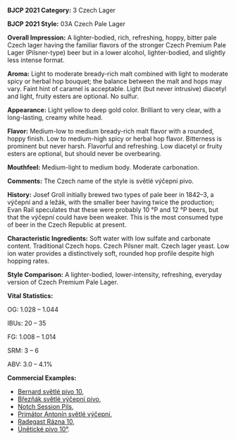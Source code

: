 <b>BJCP 2021 Category:</b> 3 Czech Lager

<b>BJCP 2021 Style:</b> 03A Czech Pale Lager

<b>Overall Impression:</b> A lighter-bodied, rich, refreshing,
hoppy, bitter pale Czech lager having the familiar flavors of the
stronger Czech Premium Pale Lager (Pilsner-type) beer but in a
lower alcohol, lighter-bodied, and slightly less intense format.

<b>Aroma:</b> Light to moderate bready-rich malt combined with
light to moderate spicy or herbal hop bouquet; the balance
between the malt and hops may vary. Faint hint of caramel is
acceptable. Light (but never intrusive) diacetyl and light, fruity
esters are optional. No sulfur.

<b>Appearance:</b> Light yellow to deep gold color. Brilliant to very
clear, with a long-lasting, creamy white head.

<b>Flavor:</b> Medium-low to medium bready-rich malt flavor with
a rounded, hoppy finish. Low to medium-high spicy or herbal
hop flavor. Bitterness is prominent but never harsh. Flavorful
and refreshing. Low diacetyl or fruity esters are optional, but
should never be overbearing.

<b>Mouthfeel:</b> Medium-light to medium body. Moderate
carbonation.

<b>Comments:</b> The Czech name of the style is světlé výčepní
pivo.

<b>History:</b> Josef Groll initially brewed two types of pale beer in
1842–3, a výčepní and a ležák, with the smaller beer having
twice the production; Evan Rail speculates that these were
probably 10 °P and 12 °P beers, but that the výčepní could have
been weaker. This is the most consumed type of beer in the
Czech Republic at present.

<b>Characteristic Ingredients:</b> Soft water with low sulfate and
carbonate content. Traditional Czech hops. Czech Pilsner malt.
Czech lager yeast. Low ion water provides a distinctively soft,
rounded hop profile despite high hopping rates.

<b>Style Comparison:</b> A lighter-bodied, lower-intensity,
refreshing, everyday version of Czech Premium Pale Lager.

<b>Vital Statistics:</b>

OG: 1.028 – 1.044

IBUs: 20 – 35

FG: 1.008 – 1.014

SRM: 3 – 6

ABV: 3.0 – 4.1%

<b>Commercial Examples:</b>
- [Bernard světlé pivo 10](https://untappd.com/b/bernard-family-brewery-light-lager-svetle-pivo-10/29830),
- [Březňák světlé výčepní pivo](https://untappd.com/b/velke-brezno-breznak-svetle-vycepni/317366),
- [Notch Session Pils](https://untappd.com/b/notch-brewing-notch-session-pils/24772),
- [Primátor Antonín světlé výčepní](https://untappd.com/b/primator-antonin/1997565),
- [Radegast Rázna 10](https://untappd.com/b/radegast-radegast-razna-10/2108664),
- [Únětické pivo 10°](https://untappd.com/b/uneticky-pivovar-uneticke-pivo-100-nefiltrovane/202474).
